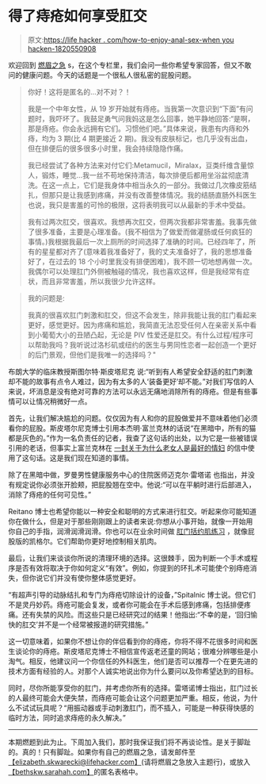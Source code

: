# 得了痔疮如何享受肛交

> 原文:[https://life hacker . com/how-to-enjoy-anal-sex-when you hacken-1820550908](https://lifehacker.com/how-to-enjoy-anal-sex-when-you-have-hemorrhoids-1820550908)

欢迎回到 [燃眉之急](https://lifehacker.com/c/burning-questions) s，在这个专栏里，我们会问一些你希望专家回答，但又不敢问的健康问题。今天的话题是一个很私人很私密的屁股问题。

> 你好！这将是匿名的…对不对？！
> 
> 我是一个中年女性，从 19 岁开始就有痔疮。当我第一次意识到“下面”有问题时，我吓坏了。我鼓足勇气问我妈这是怎么回事，她平静地回答:“是啊，那是痔疮。你会永远拥有它们。习惯他们吧。”具体来说，我患有内痔和外痔，均为 3 期(比 4 期更接近 2 期)。我没有皮肤标记，也几乎没有出血，但在排便后的很多很多小时里，我会持续隐隐作痛。
> 
> 我已经尝试了各种方法来对付它们:Metamucil，Miralax，豆类纤维含量惊人，锻炼，睡觉…我一丝不苟地保持清洁，每次排便后都用坐浴盆彻底清洗。在这一点上，它们是我身体中相当永久的一部分。我做过几次橡皮筋结扎，但那只是让我感到疼痛，并没有改善整体情况。我的结肠直肠外科医生也说，我只是害羞的可怜的极限，这将表明我可以从最新的手术中受益。
> 
> 我有过两次肛交，很喜欢。我想再次肛交，但两次我都非常害羞。我事先做了很多准备，主要是心理准备。(我不相信为了做爱而做灌肠或任何疯狂的事情。)我根据我最后一次上厕所的时间选择了准确的时间。已经四年了，所有的星星都对齐了(意味着我准备好了，我的丈夫准备好了，我的思想准备好了，在过去的 18 个小时里我没有排便困难)，我不顾一切地想再做一次。我偶尔可以处理肛门外侧被触碰的情况，我也喜欢这样，但是我经常有症状，而且非常害羞，所以我很少允许这样。

> 我的问题是:
> 
> 我真的很喜欢肛门刺激和肛交，但这不会发生，除非我能让我的肛门看起来更好，感觉更好。因为疼痛和尴尬，我简直无法忍受任何人在亲密关系中看到小葡萄大小的丑陋凸起，无论是 PIV 性爱还是肛交。有什么过程/程序可以帮助我吗？我听说过洛杉矶或纽约的医生与男同性恋者一起创造一个更好的后门景观，但他们是我唯一的选择吗？"

布朗大学的临床教授斯图尔特·斯皮塔尼克 说:“听到有人希望安全舒适的肛门刺激却不能的故事有点令人难过，因为有太多的人‘装备更好’却不能。”对我们写信的人来说，坏消息是没有绝对可靠的方法可以永远无痛地消除所有的痔疮。但是有些事情可以让情况稍微好一点。

首先，让我们解决尴尬的问题。仅仅因为有人和你的屁股做爱并不意味着他们必须看你的屁股。斯皮塔尔尼克博士引用本杰明·富兰克林的话说“在黑暗中，所有的猫都是灰色的。”作为一名负责任的记者，我查了这句话的出处，以为它是一些被错误引用的老话，但事实上富兰克林在 [一封关于为什么老女人是最好的情妇](https://vivo.brown.edu/display/sspitaln) 的信中使用了这句话。这是我们现在知道的事情。

除了在黑暗中做，罗曼男性健康服务中心的住院医师迈克尔·雷塔诺 也指出，并没有规定说你必须张开脸颊，把屁股翘在空中。他说:“可以在平躺时进行后部进入，消除了痔疮的任何可见性。”

Reitano 博士也希望你能以一种安全和聪明的方式来进行肛交。听起来你可能知道你在做什么，但是对于那些刚刚跟上的读者来说:你想从小事开始，就像一开始用你自己的手指，润滑润滑润滑。你也可以在业余时间做 [肛门括约肌练习](https://www.bladderandbowel.org/conservative-treatment/sphincter-exercises/) ，就像屁股版的凯格尔。它们帮助你更好地控制相关肌肉。

最后，让我们来谈谈你所说的清理环境的选择。这很棘手，因为判断一个手术或程序是否有效将取决于你如何定义“有效”。例如，你提到的环扎术可能使个别痔疮消失，但你说它们并没有使你整体感觉更好。

“有超声引导的动脉结扎和专门为痔疮切除设计的设备，”Spitalnic 博士说。但它们不是灵丹妙药。痔疮可能会复发，或者你可能会在手术后感到疼痛，包括排便疼痛。还有失禁的风险。而这些只是已经研究过的结果！他指出:“不幸的是，‘回归愉快的肛交’并不是一个经常被报道的研究措施。”

这一切意味着，如果你不想让你的伴侣看到你的痔疮，你将不得不花很多时间和医生谈论你的痔疮。斯皮塔尼克博士不相信宣传返老还童的网站；很难分辨哪些是小淘气。相反，他建议问一个你信任的外科医生，他们是否可以推荐一个在更先进的技术方面有经验的人。对那个人诚实地说出你为什么要问以及你希望达到的目标。

同时，尽你所能享受你的肛门，并考虑你所有的选择。雷塔诺博士指出，肛门过长的人最终可能会大便失禁，而痔疮可能会让这个问题更加严重。相反，他说，为什么不试试玩具呢？“用振动器或手动刺激肛门，而不插入，可能是一种获得快感的临时方法，同时追求痔疮的永久解决。”

* * *

本期燃题到此为止。下周加入我们，那时我保证我们将不再谈论性。是关于脚趾的。真的！只有脚趾。如果你有自己的燃眉之急，请发邮件至[【elizabeth.skwarecki@lifehacker.com】](mailto:elizabeth.skwarecki@lifehacker.com)(请将燃眉之急放入主题行)，或放入[【bethskw.sarahah.com】](http://bethskw.sarahah.com)的匿名表格中。